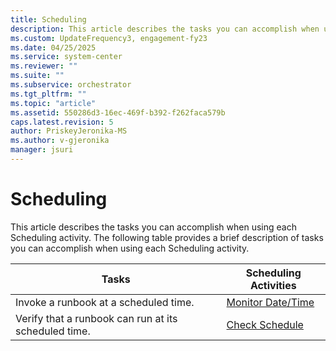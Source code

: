 ```yaml
---
title: Scheduling 
description: This article describes the tasks you can accomplish when using each Scheduling activity.
ms.custom: UpdateFrequency3, engagement-fy23
ms.date: 04/25/2025
ms.service: system-center
ms.reviewer: ""
ms.suite: ""
ms.subservice: orchestrator
ms.tgt_pltfrm: ""
ms.topic: "article"
ms.assetid: 550286d3-16ec-469f-b392-f262faca579b
caps.latest.revision: 5
author: PriskeyJeronika-MS
ms.author: v-gjeronika
manager: jsuri
---
```

# Scheduling

This article describes the tasks you can accomplish when using each Scheduling activity.
The following table provides a brief description of tasks you can accomplish when using each Scheduling activity.  

|Tasks|Scheduling Activities|  
|-----------|---------------------------|  
|Invoke a runbook at a scheduled time.|[Monitor Date/Time](monitor-date-time.md)|  
|Verify that a runbook can run at its scheduled time.|[Check Schedule](check-schedule.md)|
